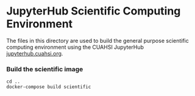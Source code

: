 # JupyterHub Scientific Computing Environment

The files in this directory are used to build the general purpose scientific
computing environment using the CUAHSI JupyterHub
[jupyterhub.cuahsi.org](https://jupyterhub.cuahsi.org). 

### Build the scientific image

```
cd ..
docker-compose build scientific
```
